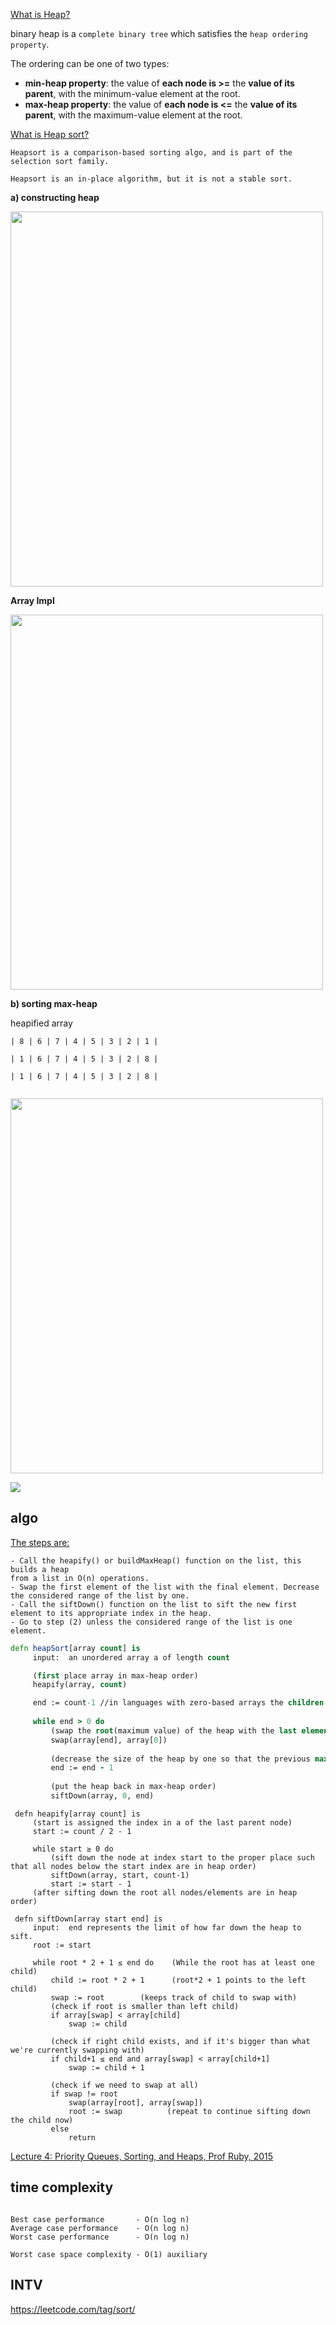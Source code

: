 
[What is Heap?](https://www.cs.cmu.edu/~adamchik/15-121/lectures/Binary%20Heaps/heaps.html)

binary heap is a `complete binary tree` which satisfies the `heap ordering property`. 

The ordering can be one of two types:

 - **min-heap property**: the value of **each node is >=** the **value of its parent**, with the minimum-value element at the root.
 - **max-heap property**: the value of **each node is <=** the **value of its parent**, with the maximum-value element at the root.

[What is Heap sort?](http://web.cse.ohio-state.edu/software/2231/web-sw2/extras/slides/14.Heaps-Heapsort.pdf)

```
Heapsort is a comparison-based sorting algo, and is part of the selection sort family.

Heapsort is an in-place algorithm, but it is not a stable sort.
```

**a) constructing heap**

<img src="MaxHeapSorting.jpg" width="500" height="600" />

**Array Impl**

<img src="MaxHeapSorting_Impl.jpg" width="500" height="600" />

**b) sorting max-heap**

heapified array

```
| 8 | 6 | 7 | 4 | 5 | 3 | 2 | 1 |

| 1 | 6 | 7 | 4 | 5 | 3 | 2 | 8 |

| 1 | 6 | 7 | 4 | 5 | 3 | 2 | 8 |


```

<img src="HeapSort_1.jpg" width="500" height="600" />

![](https://upload.wikimedia.org/wikipedia/commons/4/4d/Heapsort-example.gif)

algo
----

[The steps are:](https://en.wikipedia.org/wiki/Heapsort#Algorithm)

```
- Call the heapify() or buildMaxHeap() function on the list, this builds a heap 
from a list in O(n) operations.
- Swap the first element of the list with the final element. Decrease the considered range of the list by one.
- Call the siftDown() function on the list to sift the new first element to its appropriate index in the heap.
- Go to step (2) unless the considered range of the list is one element.
```

```clojure
defn heapSort[array count] is
     input:  an unordered array a of length count

     (first place array in max-heap order)
     heapify(array, count)

     end := count-1 //in languages with zero-based arrays the children are 2*i+1 and 2*i+2
     
     while end > 0 do
         (swap the root(maximum value) of the heap with the last element of the heap)
         swap(array[end], array[0])
         
         (decrease the size of the heap by one so that the previous max value will stay in its proper placement) 
         end := end - 1
         
         (put the heap back in max-heap order)
         siftDown(array, 0, end)
```
         
```
 defn heapify[array count] is
     (start is assigned the index in a of the last parent node)
     start := count / 2 - 1
     
     while start ≥ 0 do
         (sift down the node at index start to the proper place such that all nodes below the start index are in heap order)
         siftDown(array, start, count-1)
         start := start - 1
     (after sifting down the root all nodes/elements are in heap order)
```

```
 defn siftDown[array start end] is
     input:  end represents the limit of how far down the heap to sift.
     root := start

     while root * 2 + 1 ≤ end do    (While the root has at least one child)
         child := root * 2 + 1      (root*2 + 1 points to the left child)
         swap := root        (keeps track of child to swap with)
         (check if root is smaller than left child)
         if array[swap] < array[child]
             swap := child
             
         (check if right child exists, and if it's bigger than what we're currently swapping with)
         if child+1 ≤ end and array[swap] < array[child+1]
             swap := child + 1
             
         (check if we need to swap at all)
         if swap != root
             swap(array[root], array[swap])
             root := swap          (repeat to continue sifting down the child now)
         else
             return
```

[Lecture 4: Priority Queues, Sorting, and Heaps, Prof Ruby, 2015](https://drive.google.com/open?id=0B9FyLOsn9I34aV9XN2hUX1dNNU0)

time complexity
---------------

```

Best case performance	    - O(n log n)
Average case performance    - O(n log n)
Worst case performance	    - O(n log n)

Worst case space complexity - O(1) auxiliary
```


INTV
----

https://leetcode.com/tag/sort/